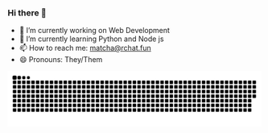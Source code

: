 ### Hi there 👋

<!--
**MatchaOnMuffins/MatchaOnMuffins** is a ✨ _special_ ✨ repository because its `README.md` (this file) appears on your GitHub profile.

Here are some ideas to get you started:
- 👯 I’m looking to collaborate on ...
- 🤔 I’m looking for help with ...
- 💬 Ask me about ...
- ⚡ Fun fact: ...
-->
- 🔭 I’m currently working on Web Development
- 🌱 I’m currently learning Python and Node js
- 📫 How to reach me: matcha@rchat.fun
- 😄 Pronouns: They/Them

<img src="https://github.com/MatchaOnMuffins/MatchaOnMuffins/blob/output/github-contribution-grid-snake.svg" alt="snake">
